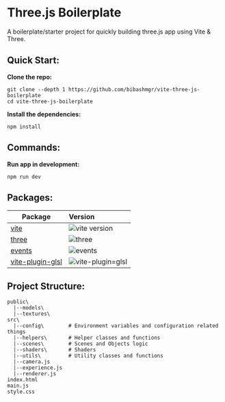 # Three.js Boilerplate

A boilerplate/starter project for quickly building three.js app using Vite & Three.

## Quick Start:

__Clone the repo:__

```
git clone --depth 1 https://github.com/bibashmgr/vite-three-js-boilerplate
cd vite-three-js-boilerplate
```

__Install the dependencies:__

```
npm install
```

## Commands:

__Run app in development:__

```
npm run dev
```

## Packages:

| Package                                         | Version                                                                          |
| ----------------------------------------------- | :------------------------------------------------------------------------------- |
| [vite](packages/vite)                           | ![vite version](https://img.shields.io/npm/v/vite.svg?label=%20)                 |
| [three](packages/three)                         | ![three](https://img.shields.io/npm/v/three?label=%20)                           |
| [events](packages/events)                       | ![events](https://img.shields.io/npm/v/events?label=%20)                         |
| [vite-plugin-glsl](packages/vite-glsl-plugin)   | ![vite-plugin=glsl](https://img.shields.io/npm/v/vite-plugin-glsl?label=%20)     |

## Project Structure:

```
public\
  |--models\
  |--textures\
src\
  |--config\        # Environment variables and configuration related things
  |--helpers\       # Helper classes and functions
  |--scenes\        # Scenes and Objects logic
  |--shaders\       # Shaders
  |--utils\         # Utility classes and functions
  |--camera.js
  |--experience.js
  |--renderer.js
index.html
main.js
style.css
```
